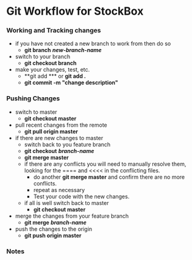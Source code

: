 # Git Workflow for StockBox

### Working and Tracking changes
* if you have not created a new branch to work from then do so
  * **git branch** ***new-branch-name***
* switch to your branch
  * **git checkout branch**
* make your changes, test, etc.
  * **git add *** or **git add .**
  * **git commit -m "change description"**

### Pushing Changes
* switch to master
  * **git checkout master**
* pull recent changes from the remote
  * **git pull origin master**
* if there are new changes to master
  * switch back to you feature branch
  * **git checkout** ***branch-name***
  * **git merge master**
  * if there are any conflicts you will need to manually resolve them, looking for the ==== and <<<< in the conflicting files.
    * do another **git merge master** and confirm there are no more conflicts.
    * repeat as necessary
    * Test your code with the new changes.
  * if all is well switch back to master
    * **git checkout master**
* merge the changes from your feature branch
  * **git merge** ***branch-name***
* push the changes to the origin
  * **git push origin master**

### Notes
